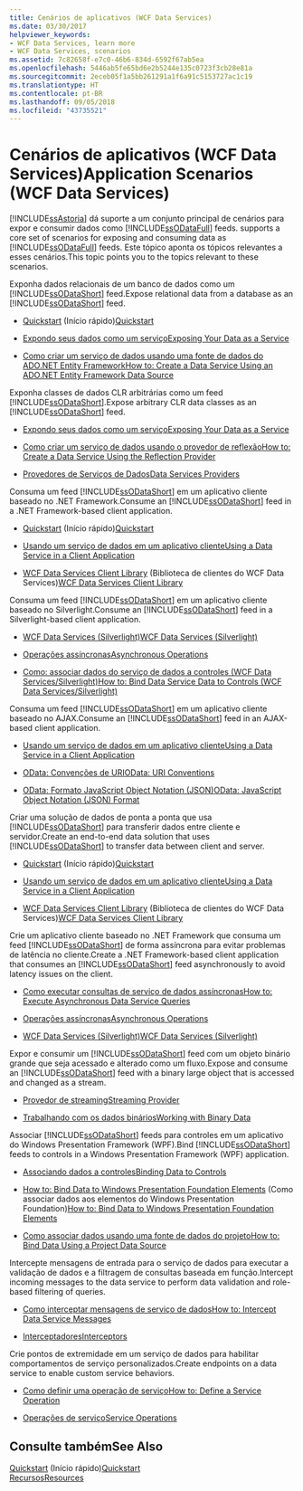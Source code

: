 ```yaml
---
title: Cenários de aplicativos (WCF Data Services)
ms.date: 03/30/2017
helpviewer_keywords:
- WCF Data Services, learn more
- WCF Data Services, scenarios
ms.assetid: 7c82658f-e7c0-46b6-834d-6592f67ab5ea
ms.openlocfilehash: 5446ab5fe65bd6e2b5244e135c0723f3cb28e81a
ms.sourcegitcommit: 2eceb05f1a5bb261291a1f6a91c5153727ac1c19
ms.translationtype: HT
ms.contentlocale: pt-BR
ms.lasthandoff: 09/05/2018
ms.locfileid: "43735521"
---
```

# <a name="application-scenarios-wcf-data-services"></a><span data-ttu-id="297f3-102">Cenários de aplicativos (WCF Data Services)</span><span class="sxs-lookup"><span data-stu-id="297f3-102">Application Scenarios (WCF Data Services)</span></span>
[!INCLUDE[ssAstoria](../../../../includes/ssastoria-md.md)]<span data-ttu-id="297f3-103"> dá suporte a um conjunto principal de cenários para expor e consumir dados como [!INCLUDE[ssODataFull](../../../../includes/ssodatafull-md.md)] feeds.</span><span class="sxs-lookup"><span data-stu-id="297f3-103"> supports a core set of scenarios for exposing and consuming data as [!INCLUDE[ssODataFull](../../../../includes/ssodatafull-md.md)] feeds.</span></span> <span data-ttu-id="297f3-104">Este tópico aponta os tópicos relevantes a esses cenários.</span><span class="sxs-lookup"><span data-stu-id="297f3-104">This topic points you to the topics relevant to these scenarios.</span></span>  
  
 <span data-ttu-id="297f3-105">Exponha dados relacionais de um banco de dados como um [!INCLUDE[ssODataShort](../../../../includes/ssodatashort-md.md)] feed.</span><span class="sxs-lookup"><span data-stu-id="297f3-105">Expose relational data from a database as an [!INCLUDE[ssODataShort](../../../../includes/ssodatashort-md.md)] feed.</span></span>  
 -   <span data-ttu-id="297f3-106">[Quickstart](../../../../docs/framework/data/wcf/quickstart-wcf-data-services.md) (Início rápido)</span><span class="sxs-lookup"><span data-stu-id="297f3-106">[Quickstart](../../../../docs/framework/data/wcf/quickstart-wcf-data-services.md)</span></span>  
  
-   [<span data-ttu-id="297f3-107">Expondo seus dados como um serviço</span><span class="sxs-lookup"><span data-stu-id="297f3-107">Exposing Your Data as a Service</span></span>](../../../../docs/framework/data/wcf/exposing-your-data-as-a-service-wcf-data-services.md)  
  
-   [<span data-ttu-id="297f3-108">Como criar um serviço de dados usando uma fonte de dados do ADO.NET Entity Framework</span><span class="sxs-lookup"><span data-stu-id="297f3-108">How to: Create a Data Service Using an ADO.NET Entity Framework Data Source</span></span>](../../../../docs/framework/data/wcf/create-a-data-service-using-an-adonet-ef-data-wcf.md)  
  
 <span data-ttu-id="297f3-109">Exponha classes de dados CLR arbitrárias como um feed [!INCLUDE[ssODataShort](../../../../includes/ssodatashort-md.md)].</span><span class="sxs-lookup"><span data-stu-id="297f3-109">Expose arbitrary CLR data classes as an [!INCLUDE[ssODataShort](../../../../includes/ssodatashort-md.md)] feed.</span></span>  
 -   [<span data-ttu-id="297f3-110">Expondo seus dados como um serviço</span><span class="sxs-lookup"><span data-stu-id="297f3-110">Exposing Your Data as a Service</span></span>](../../../../docs/framework/data/wcf/exposing-your-data-as-a-service-wcf-data-services.md)  
  
-   [<span data-ttu-id="297f3-111">Como criar um serviço de dados usando o provedor de reflexão</span><span class="sxs-lookup"><span data-stu-id="297f3-111">How to: Create a Data Service Using the Reflection Provider</span></span>](../../../../docs/framework/data/wcf/create-a-data-service-using-rp-wcf-data-services.md)  
  
-   [<span data-ttu-id="297f3-112">Provedores de Serviços de Dados</span><span class="sxs-lookup"><span data-stu-id="297f3-112">Data Services Providers</span></span>](../../../../docs/framework/data/wcf/data-services-providers-wcf-data-services.md)  
  
 <span data-ttu-id="297f3-113">Consuma um feed [!INCLUDE[ssODataShort](../../../../includes/ssodatashort-md.md)] em um aplicativo cliente baseado no .NET Framework.</span><span class="sxs-lookup"><span data-stu-id="297f3-113">Consume an [!INCLUDE[ssODataShort](../../../../includes/ssodatashort-md.md)] feed in a .NET Framework-based client application.</span></span>  
 -   <span data-ttu-id="297f3-114">[Quickstart](../../../../docs/framework/data/wcf/quickstart-wcf-data-services.md) (Início rápido)</span><span class="sxs-lookup"><span data-stu-id="297f3-114">[Quickstart](../../../../docs/framework/data/wcf/quickstart-wcf-data-services.md)</span></span>  
  
-   [<span data-ttu-id="297f3-115">Usando um serviço de dados em um aplicativo cliente</span><span class="sxs-lookup"><span data-stu-id="297f3-115">Using a Data Service in a Client Application</span></span>](../../../../docs/framework/data/wcf/using-a-data-service-in-a-client-application-wcf-data-services.md)  
  
-   <span data-ttu-id="297f3-116">[WCF Data Services Client Library](../../../../docs/framework/data/wcf/wcf-data-services-client-library.md) (Biblioteca de clientes do WCF Data Services)</span><span class="sxs-lookup"><span data-stu-id="297f3-116">[WCF Data Services Client Library](../../../../docs/framework/data/wcf/wcf-data-services-client-library.md)</span></span>  
  
 <span data-ttu-id="297f3-117">Consuma um feed [!INCLUDE[ssODataShort](../../../../includes/ssodatashort-md.md)] em um aplicativo cliente baseado no Silverlight.</span><span class="sxs-lookup"><span data-stu-id="297f3-117">Consume an [!INCLUDE[ssODataShort](../../../../includes/ssodatashort-md.md)] feed in a Silverlight-based client application.</span></span>  
 -   [<span data-ttu-id="297f3-118">WCF Data Services (Silverlight)</span><span class="sxs-lookup"><span data-stu-id="297f3-118">WCF Data Services (Silverlight)</span></span>](https://msdn.microsoft.com/library/c0cd9f4b-1372-48e4-9935-c8421239da30)  
  
-   [<span data-ttu-id="297f3-119">Operações assíncronas</span><span class="sxs-lookup"><span data-stu-id="297f3-119">Asynchronous Operations</span></span>](../../../../docs/framework/data/wcf/asynchronous-operations-wcf-data-services.md)  
  
-   [<span data-ttu-id="297f3-120">Como: associar dados do serviço de dados a controles (WCF Data Services/Silverlight)</span><span class="sxs-lookup"><span data-stu-id="297f3-120">How to: Bind Data Service Data to Controls (WCF Data Services/Silverlight)</span></span>](https://msdn.microsoft.com/library/bda7d82e-7b1f-4690-8a33-c6297465bdd5)  
  
 <span data-ttu-id="297f3-121">Consuma um feed [!INCLUDE[ssODataShort](../../../../includes/ssodatashort-md.md)] em um aplicativo cliente baseado no AJAX.</span><span class="sxs-lookup"><span data-stu-id="297f3-121">Consume an [!INCLUDE[ssODataShort](../../../../includes/ssodatashort-md.md)] feed in an AJAX-based client application.</span></span>  
 -   [<span data-ttu-id="297f3-122">Usando um serviço de dados em um aplicativo cliente</span><span class="sxs-lookup"><span data-stu-id="297f3-122">Using a Data Service in a Client Application</span></span>](../../../../docs/framework/data/wcf/using-a-data-service-in-a-client-application-wcf-data-services.md)  
  
-   [<span data-ttu-id="297f3-123">OData: Convenções de URI</span><span class="sxs-lookup"><span data-stu-id="297f3-123">OData: URI Conventions</span></span>](https://go.microsoft.com/fwlink/?LinkId=185564)  
  
-   [<span data-ttu-id="297f3-124">OData: Formato JavaScript Object Notation (JSON)</span><span class="sxs-lookup"><span data-stu-id="297f3-124">OData: JavaScript Object Notation (JSON) Format</span></span>](https://go.microsoft.com/fwlink/?LinkId=185790)  
  
 <span data-ttu-id="297f3-125">Criar uma solução de dados de ponta a ponta que usa [!INCLUDE[ssODataShort](../../../../includes/ssodatashort-md.md)] para transferir dados entre cliente e servidor.</span><span class="sxs-lookup"><span data-stu-id="297f3-125">Create an end-to-end data solution that uses [!INCLUDE[ssODataShort](../../../../includes/ssodatashort-md.md)] to transfer data between client and server.</span></span>  
 -   <span data-ttu-id="297f3-126">[Quickstart](../../../../docs/framework/data/wcf/quickstart-wcf-data-services.md) (Início rápido)</span><span class="sxs-lookup"><span data-stu-id="297f3-126">[Quickstart](../../../../docs/framework/data/wcf/quickstart-wcf-data-services.md)</span></span>  
  
-   [<span data-ttu-id="297f3-127">Usando um serviço de dados em um aplicativo cliente</span><span class="sxs-lookup"><span data-stu-id="297f3-127">Using a Data Service in a Client Application</span></span>](../../../../docs/framework/data/wcf/using-a-data-service-in-a-client-application-wcf-data-services.md)  
  
-   <span data-ttu-id="297f3-128">[WCF Data Services Client Library](../../../../docs/framework/data/wcf/wcf-data-services-client-library.md) (Biblioteca de clientes do WCF Data Services)</span><span class="sxs-lookup"><span data-stu-id="297f3-128">[WCF Data Services Client Library](../../../../docs/framework/data/wcf/wcf-data-services-client-library.md)</span></span>  
  
 <span data-ttu-id="297f3-129">Crie um aplicativo cliente baseado no .NET Framework que consuma um feed [!INCLUDE[ssODataShort](../../../../includes/ssodatashort-md.md)] de forma assíncrona para evitar problemas de latência no cliente.</span><span class="sxs-lookup"><span data-stu-id="297f3-129">Create a .NET Framework-based client application that consumes an [!INCLUDE[ssODataShort](../../../../includes/ssodatashort-md.md)] feed asynchronously to avoid latency issues on the client.</span></span>  
 -   [<span data-ttu-id="297f3-130">Como executar consultas de serviço de dados assíncronas</span><span class="sxs-lookup"><span data-stu-id="297f3-130">How to: Execute Asynchronous Data Service Queries</span></span>](../../../../docs/framework/data/wcf/how-to-execute-asynchronous-data-service-queries-wcf-data-services.md)  
  
-   [<span data-ttu-id="297f3-131">Operações assíncronas</span><span class="sxs-lookup"><span data-stu-id="297f3-131">Asynchronous Operations</span></span>](../../../../docs/framework/data/wcf/asynchronous-operations-wcf-data-services.md)  
  
-   [<span data-ttu-id="297f3-132">WCF Data Services (Silverlight)</span><span class="sxs-lookup"><span data-stu-id="297f3-132">WCF Data Services (Silverlight)</span></span>](https://msdn.microsoft.com/library/c0cd9f4b-1372-48e4-9935-c8421239da30)  
  
 <span data-ttu-id="297f3-133">Expor e consumir um [!INCLUDE[ssODataShort](../../../../includes/ssodatashort-md.md)] feed com um objeto binário grande que seja acessado e alterado como um fluxo.</span><span class="sxs-lookup"><span data-stu-id="297f3-133">Expose and consume an [!INCLUDE[ssODataShort](../../../../includes/ssodatashort-md.md)] feed with a binary large object that is accessed and changed as a stream.</span></span>  
 -   [<span data-ttu-id="297f3-134">Provedor de streaming</span><span class="sxs-lookup"><span data-stu-id="297f3-134">Streaming Provider</span></span>](../../../../docs/framework/data/wcf/streaming-provider-wcf-data-services.md)  
  
-   [<span data-ttu-id="297f3-135">Trabalhando com os dados binários</span><span class="sxs-lookup"><span data-stu-id="297f3-135">Working with Binary Data</span></span>](../../../../docs/framework/data/wcf/working-with-binary-data-wcf-data-services.md)  
  
 <span data-ttu-id="297f3-136">Associar [!INCLUDE[ssODataShort](../../../../includes/ssodatashort-md.md)] feeds para controles em um aplicativo do Windows Presentation Framework (WPF).</span><span class="sxs-lookup"><span data-stu-id="297f3-136">Bind [!INCLUDE[ssODataShort](../../../../includes/ssodatashort-md.md)] feeds to controls in a Windows Presentation Framework (WPF) application.</span></span>  
 -   [<span data-ttu-id="297f3-137">Associando dados a controles</span><span class="sxs-lookup"><span data-stu-id="297f3-137">Binding Data to Controls</span></span>](../../../../docs/framework/data/wcf/binding-data-to-controls-wcf-data-services.md)  
  
-   <span data-ttu-id="297f3-138">[How to: Bind Data to Windows Presentation Foundation Elements](../../../../docs/framework/data/wcf/bind-data-to-wpf-elements-wcf-data-services.md) (Como associar dados aos elementos do Windows Presentation Foundation)</span><span class="sxs-lookup"><span data-stu-id="297f3-138">[How to: Bind Data to Windows Presentation Foundation Elements](../../../../docs/framework/data/wcf/bind-data-to-wpf-elements-wcf-data-services.md)</span></span>  
  
-   [<span data-ttu-id="297f3-139">Como associar dados usando uma fonte de dados do projeto</span><span class="sxs-lookup"><span data-stu-id="297f3-139">How to: Bind Data Using a Project Data Source</span></span>](../../../../docs/framework/data/wcf/how-to-bind-data-using-a-project-data-source-wcf-data-services.md)  
  
 <span data-ttu-id="297f3-140">Intercepte mensagens de entrada para o serviço de dados para executar a validação de dados e a filtragem de consultas baseada em função.</span><span class="sxs-lookup"><span data-stu-id="297f3-140">Intercept incoming messages to the data service to perform data validation and role-based filtering of queries.</span></span>  
 -   [<span data-ttu-id="297f3-141">Como interceptar mensagens de serviço de dados</span><span class="sxs-lookup"><span data-stu-id="297f3-141">How to: Intercept Data Service Messages</span></span>](../../../../docs/framework/data/wcf/how-to-intercept-data-service-messages-wcf-data-services.md)  
  
-   [<span data-ttu-id="297f3-142">Interceptadores</span><span class="sxs-lookup"><span data-stu-id="297f3-142">Interceptors</span></span>](../../../../docs/framework/data/wcf/interceptors-wcf-data-services.md)  
  
 <span data-ttu-id="297f3-143">Crie pontos de extremidade em um serviço de dados para habilitar comportamentos de serviço personalizados.</span><span class="sxs-lookup"><span data-stu-id="297f3-143">Create endpoints on a data service to enable custom service behaviors.</span></span>  
 -   [<span data-ttu-id="297f3-144">Como definir uma operação de serviço</span><span class="sxs-lookup"><span data-stu-id="297f3-144">How to: Define a Service Operation</span></span>](../../../../docs/framework/data/wcf/how-to-define-a-service-operation-wcf-data-services.md)  
  
-   [<span data-ttu-id="297f3-145">Operações de serviço</span><span class="sxs-lookup"><span data-stu-id="297f3-145">Service Operations</span></span>](../../../../docs/framework/data/wcf/service-operations-wcf-data-services.md)  
  
## <a name="see-also"></a><span data-ttu-id="297f3-146">Consulte também</span><span class="sxs-lookup"><span data-stu-id="297f3-146">See Also</span></span>  
 <span data-ttu-id="297f3-147">[Quickstart](../../../../docs/framework/data/wcf/quickstart-wcf-data-services.md) (Início rápido)</span><span class="sxs-lookup"><span data-stu-id="297f3-147">[Quickstart](../../../../docs/framework/data/wcf/quickstart-wcf-data-services.md)</span></span>  
 [<span data-ttu-id="297f3-148">Recursos</span><span class="sxs-lookup"><span data-stu-id="297f3-148">Resources</span></span>](../../../../docs/framework/data/wcf/wcf-data-services-resources.md)
